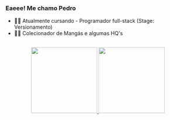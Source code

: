 ### Eaeee! Me chamo Pedro 

- 👨‍💻 Atualmente cursando - Programador full-stack (Stage: Versionamento)
- 🐱‍🐉 Colecionador de Mangás e algumas HQ's

##

<div align="center">
  <a href="https://github.com/pedrocdlins">
  <img height="180em" src="https://github-readme-stats.vercel.app/api?username=pedrocdlins&show_icons=true&theme=dracula&include_all_commits=true&count_private=true"/>
  <img height="180em" src="https://github-readme-stats.vercel.app/api/top-langs/?username=pedrocdlins&layout=compact&langs_count=7&theme=dracula"/>
</div>

  ##

